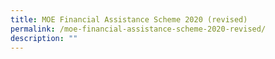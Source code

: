 ```yaml
---
title: MOE Financial Assistance Scheme 2020 (revised)
permalink: /moe-financial-assistance-scheme-2020-revised/
description: ""
---
```

